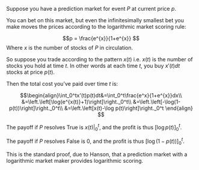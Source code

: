 
Suppose you have a prediction market for event $P$ at current price $p$.

You can bet on this market, but even the infinitesimally smallest bet you make moves the prices according to the logarithmic market scoring rule:

$$p = \frac{e^{x}}{1+e^{x}} $$
Where $x$ is the number of stocks of $P$ in circulation. 

So suppose you trade according to the pattern $x(t)$ i.e. $x(t)$ is the number of stocks you hold at time $t$. In other words at each time $t$, you buy $x'(t)dt$ stocks at price $p(t)$.

Then the total cost you’ve paid over time $t$ is:

$$\begin{align}\int_0^tx'(t)p(t)dt&=\int_0^t\frac{e^x}{1+e^{x}}dx\\
&=\left.\left[\log(e^{x(t)}+1)\right]\right._0^t\\
&=\left.\left[-\log(1-p(t))\right]\right._0^t\\
&=\left.\left[x(t)-\log p(t)\right]\right._0^t
\end{align}
$$

The payoff if $P$ resolves True is $\left.x(t)\right|_0^t$, and the profit is thus $\left[\log p(t)\right]_0^t$.

The payoff if $P$ resolves False is $0$, and the profit is thus $\left[\log (1-p(t))\right]_0^t$.

This is the standard proof, due to Hanson, that a prediction market with a logarithmic market maker provides logarithmic scoring.